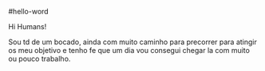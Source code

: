 #hello-word

Hi Humans!

Sou td de um bocado, ainda com muito caminho para precorrer para atingir os meu objetivo e tenho fe que um dia vou consegui chegar la com muito ou pouco trabalho.
